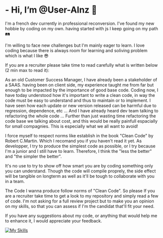 # -  Hi, I’m @User-Alnz 👋

I'm a french dev currently in professional reconversion. 
I've found my new hobbie by coding on my own. having started with js I keep going on my path 🛤

I'm willing to face new challenges but I'm mainly eager to learn. I love coding because there is always room for learning and soliving problem which is what I like 😎

If you are a recruiter please take time to read carefully what is written below (2 min max to read it): 

As an old Customer Success Manager, I have already been a stakeholder of a SAAS. having been on client side, my experience taught me from far but enough to be impacted by the importance of good base code.
Coding now, I have today understood how it's important to write a clean code, in way the code must be easy to understand and thus to maintain or to implement.
I have seen how each update or new version released can be harmful due to regression, dependence, etc ... And I have already heard dev team talking to refactoring the whole code ...
Further than just wasting time refactoring the code base we talking about cost, and this would be really painfull espacially for small compagnies. 
This is especially what we all want to avoid!

I force myself to respect norms like establish in the book "Clean Code" by Robert C.Martin. Which I recomand you if you haven't read it yet.
As developper, I try to produce the simplest code as possible, or I try because I'm a junior and I still have to learn.
Therefore, I think the "less the better" and "the simpler the better". 

It's no use to try to show off how smart you are by coding something only you can understand.
Though the code will compile proprely, the side effect will be tangible on longterm as well as it'll be tough to collaborate with you in a team.

The Code I wanna produce follow norms of "Clean Code". So please If you are a recruiter take time to get a look to my repository and simply read a few of code.
I'm not asking for a full review project but to make you an opinion on my skills, so that you can assess if I'm the candidat that'll fit your need. 

If you have any suggestions about my code, or anything that would help me to enhance it, I would appreciate your feedback.


[![My Skills](https://skillicons.dev/icons?i=js,html,css)](https://skillicons.dev)

<!---
User-Alnz/User-Alnz is a ✨ special ✨ repository because its `README.md` (this file) appears on your GitHub profile.
You can click the Preview link to take a look at your changes.
--->
